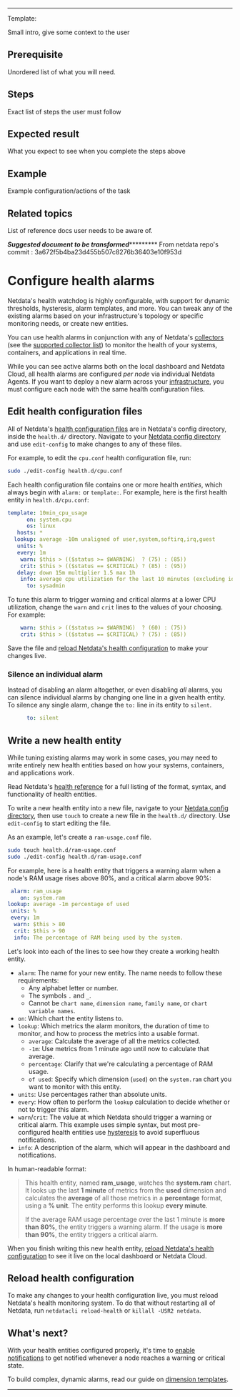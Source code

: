 <!--
title: "Configure health settings"
sidebar_label: "Configure health settings"
custom_edit_url: "https://github.com/netdata/netdata/blob/master/docs/tasks/alerting/configure-health-settings.md"
learn_status: "Published"
learn_topic_type: "Tasks"
learn_rel_path: "alerting"
learn_docs_purpose: "Instructions on how to write a health entity, notification systems/methods"
-->

**********************************************************************
Template:

Small intro, give some context to the user

## Prerequisite

Unordered list of what you will need. 

## Steps

Exact list of steps the user must follow

## Expected result

What you expect to see when you complete the steps above

## Example

Example configuration/actions of the task

## Related topics

List of reference docs user needs to be aware of.

*****************Suggested document to be transformed**************************
From netdata repo's commit : 3a672f5b4ba23d455b507c8276b36403e10f953d<!--
title: "Configure health alarms"
description: "Netdata's health monitoring watchdog is incredibly adaptable to your infrastructure's unique needs, with configurable health alarms."
custom_edit_url: https://github.com/netdata/netdata/edit/master/docs/monitor/configure-alarms.md
-->

# Configure health alarms

Netdata's health watchdog is highly configurable, with support for dynamic thresholds, hysteresis, alarm templates, and
more. You can tweak any of the existing alarms based on your infrastructure's topology or specific monitoring needs, or
create new entities.

You can use health alarms in conjunction with any of Netdata's [collectors](/docs/collect/how-collectors-work.md) (see
the [supported collector list](/collectors/COLLECTORS.md)) to monitor the health of your systems, containers, and
applications in real time.

While you can see active alarms both on the local dashboard and Netdata Cloud, all health alarms are configured _per
node_ via individual Netdata Agents. If you want to deploy a new alarm across your
[infrastructure](/docs/quickstart/infrastructure.md), you must configure each node with the same health configuration
files.

## Edit health configuration files

All of Netdata's [health configuration files](/health/REFERENCE.md#health-configuration-files) are in Netdata's config
directory, inside the `health.d/` directory. Navigate to your [Netdata config directory](/docs/configure/nodes.md) and
use `edit-config` to make changes to any of these files.

For example, to edit the `cpu.conf` health configuration file, run:

```bash
sudo ./edit-config health.d/cpu.conf
```

Each health configuration file contains one or more health _entities_, which always begin with `alarm:` or `template:`.
For example, here is the first health entity in `health.d/cpu.conf`:

```yaml
template: 10min_cpu_usage
      on: system.cpu
      os: linux
   hosts: *
  lookup: average -10m unaligned of user,system,softirq,irq,guest
   units: %
   every: 1m
    warn: $this > (($status >= $WARNING)  ? (75) : (85))
    crit: $this > (($status == $CRITICAL) ? (85) : (95))
   delay: down 15m multiplier 1.5 max 1h
    info: average cpu utilization for the last 10 minutes (excluding iowait, nice and steal)
      to: sysadmin
```

To tune this alarm to trigger warning and critical alarms at a lower CPU utilization, change the `warn` and `crit` lines
to the values of your choosing. For example:

```yaml
    warn: $this > (($status >= $WARNING)  ? (60) : (75))
    crit: $this > (($status == $CRITICAL) ? (75) : (85))
```

Save the file and [reload Netdata's health configuration](#reload-health-configuration) to make your changes live.

### Silence an individual alarm

Instead of disabling an alarm altogether, or even disabling _all_ alarms, you can silence individual alarms by changing
one line in a given health entity. To silence any single alarm, change the `to:` line in its entity to `silent`.

```yaml
      to: silent
```

## Write a new health entity

While tuning existing alarms may work in some cases, you may need to write entirely new health entities based on how
your systems, containers, and applications work.

Read Netdata's [health reference](/health/REFERENCE.md#health-entity-reference) for a full listing of the format,
syntax, and functionality of health entities.

To write a new health entity into a new file, navigate to your [Netdata config directory](/docs/configure/nodes.md),
then use `touch` to create a new file in the `health.d/` directory. Use `edit-config` to start editing the file.

As an example, let's create a `ram-usage.conf` file.

```bash
sudo touch health.d/ram-usage.conf
sudo ./edit-config health.d/ram-usage.conf
```

For example, here is a health entity that triggers a warning alarm when a node's RAM usage rises above 80%, and a
critical alarm above 90%:

```yaml
 alarm: ram_usage
    on: system.ram
lookup: average -1m percentage of used
 units: %
 every: 1m
  warn: $this > 80
  crit: $this > 90
  info: The percentage of RAM being used by the system.
```

Let's look into each of the lines to see how they create a working health entity.

-   `alarm`: The name for your new entity. The name needs to follow these requirements:
    -   Any alphabet letter or number.
    -   The symbols `.` and `_`.
    -   Cannot be `chart name`, `dimension name`, `family name`, or `chart variable names`.  
-   `on`: Which chart the entity listens to.
-   `lookup`: Which metrics the alarm monitors, the duration of time to monitor, and how to process the metrics into a
    usable format.
    -   `average`: Calculate the average of all the metrics collected.
    -   `-1m`: Use metrics from 1 minute ago until now to calculate that average.
    -   `percentage`: Clarify that we're calculating a percentage of RAM usage.
    -   `of used`: Specify which dimension (`used`) on the `system.ram` chart you want to monitor with this entity.
-   `units`: Use percentages rather than absolute units.
-   `every`: How often to perform the `lookup` calculation to decide whether or not to trigger this alarm.
-   `warn`/`crit`: The value at which Netdata should trigger a warning or critical alarm. This example uses simple
    syntax, but most pre-configured health entities use
    [hysteresis](/health/REFERENCE.md#special-use-of-the-conditional-operator) to avoid superfluous notifications.
-   `info`: A description of the alarm, which will appear in the dashboard and notifications.

In human-readable format: 

> This health entity, named **ram_usage**, watches the **system.ram** chart. It looks up the last **1 minute** of
> metrics from the **used** dimension and calculates the **average** of all those metrics in a **percentage** format,
> using a **% unit**. The entity performs this lookup **every minute**. 
> 
> If the average RAM usage percentage over the last 1 minute is **more than 80%**, the entity triggers a warning alarm.
> If the usage is **more than 90%**, the entity triggers a critical alarm.

When you finish writing this new health entity, [reload Netdata's health configuration](#reload-health-configuration) to
see it live on the local dashboard or Netdata Cloud.

## Reload health configuration

To make any changes to your health configuration live, you must reload Netdata's health monitoring system. To do that
without restarting all of Netdata, run `netdatacli reload-health` or `killall -USR2 netdata`.

## What's next?

With your health entities configured properly, it's time to [enable
notifications](/docs/monitor/enable-notifications.md) to get notified whenever a node reaches a warning or critical
state.

To build complex, dynamic alarms, read our guide on [dimension templates](/docs/guides/monitor/dimension-templates.md).


*******************************************************************************
